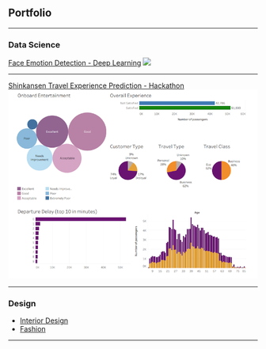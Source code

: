 ## Portfolio

---

### Data Science 

[Face Emotion Detection - Deep Learning](/face_emotion_page)
<img src="images/‎face_emotion_thumbnail.png?raw=true"/>

---
[Shinkansen Travel Experience Prediction - Hackathon](/shinkansen_page.md)
<img src="images/shinkansen_thumbnail.png?raw=true"/>

---

### Design

- [Interior Design](https://designwithfe.com/portfolio)
- [Fashion](/pdf/adaywithfe.pdf)

---
